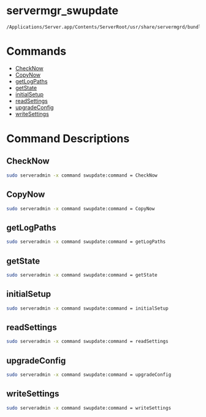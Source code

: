 # servermgr_swupdate

```console
/Applications/Server.app/Contents/ServerRoot/usr/share/servermgrd/bundles/servermgr_swupdate.bundle/Contents/MacOS/servermgr_swupdate
```

# Commands

* [CheckNow](https://github.com/erikberglund/servermgr_commands/blob/master/servermgr_swupdate.md#checknow)
* [CopyNow](https://github.com/erikberglund/servermgr_commands/blob/master/servermgr_swupdate.md#copynow)
* [getLogPaths](https://github.com/erikberglund/servermgr_commands/blob/master/servermgr_swupdate.md#getlogpaths)
* [getState](https://github.com/erikberglund/servermgr_commands/blob/master/servermgr_swupdate.md#getstate)
* [initialSetup](https://github.com/erikberglund/servermgr_commands/blob/master/servermgr_swupdate.md#initialsetup)
* [readSettings](https://github.com/erikberglund/servermgr_commands/blob/master/servermgr_swupdate.md#readsettings)
* [upgradeConfig](https://github.com/erikberglund/servermgr_commands/blob/master/servermgr_swupdate.md#upgradeconfig)
* [writeSettings](https://github.com/erikberglund/servermgr_commands/blob/master/servermgr_swupdate.md#writesettings)

# Command Descriptions

## CheckNow

```bash
sudo serveradmin -x command swupdate:command = CheckNow
```

## CopyNow

```bash
sudo serveradmin -x command swupdate:command = CopyNow
```

## getLogPaths

```bash
sudo serveradmin -x command swupdate:command = getLogPaths
```

## getState

```bash
sudo serveradmin -x command swupdate:command = getState
```

## initialSetup

```bash
sudo serveradmin -x command swupdate:command = initialSetup
```

## readSettings

```bash
sudo serveradmin -x command swupdate:command = readSettings
```

## upgradeConfig

```bash
sudo serveradmin -x command swupdate:command = upgradeConfig
```

## writeSettings

```bash
sudo serveradmin -x command swupdate:command = writeSettings
```

